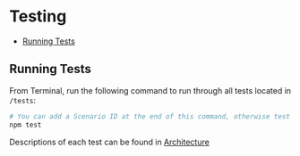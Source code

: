 # Testing

- [Running Tests](#running-tests)

## Running Tests

From Terminal, run the following command to run through all tests located in `/tests`:

```bash
# You can add a Scenario ID at the end of this command, otherwise test defaults to 2979
npm test
```

Descriptions of each test can be found in [Architecture](architecture.md)